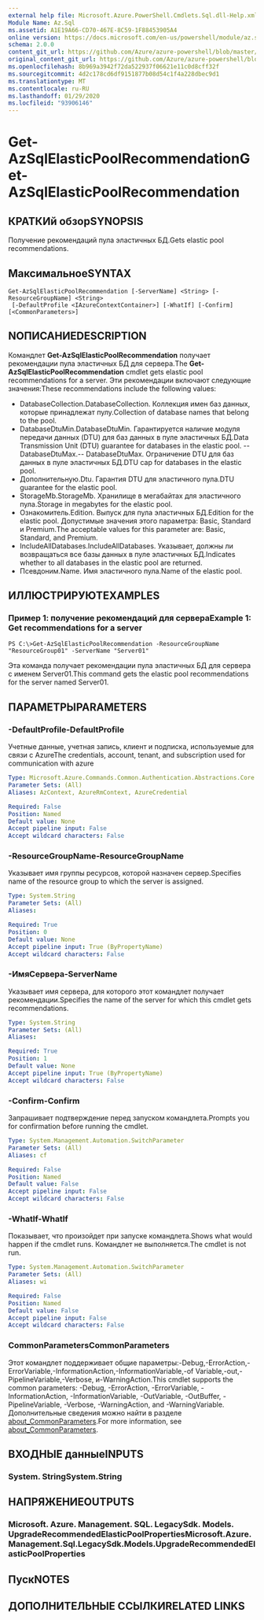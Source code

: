 ```yaml
---
external help file: Microsoft.Azure.PowerShell.Cmdlets.Sql.dll-Help.xml
Module Name: Az.Sql
ms.assetid: A1E19A66-CD70-467E-8C59-1F88453905A4
online version: https://docs.microsoft.com/en-us/powershell/module/az.sql/get-azsqlelasticpoolrecommendation
schema: 2.0.0
content_git_url: https://github.com/Azure/azure-powershell/blob/master/src/Sql/Sql/help/Get-AzSqlElasticPoolRecommendation.md
original_content_git_url: https://github.com/Azure/azure-powershell/blob/master/src/Sql/Sql/help/Get-AzSqlElasticPoolRecommendation.md
ms.openlocfilehash: 8b969a3942f72da522937f06621e11c0d8cff32f
ms.sourcegitcommit: 4d2c178cd6df9151877b08d54c1f4a228dbec9d1
ms.translationtype: MT
ms.contentlocale: ru-RU
ms.lasthandoff: 01/29/2020
ms.locfileid: "93906146"
---
```

# <span data-ttu-id="8e3ac-101">Get-AzSqlElasticPoolRecommendation</span><span class="sxs-lookup"><span data-stu-id="8e3ac-101">Get-AzSqlElasticPoolRecommendation</span></span>

## <span data-ttu-id="8e3ac-102">КРАТКИй обзор</span><span class="sxs-lookup"><span data-stu-id="8e3ac-102">SYNOPSIS</span></span>
<span data-ttu-id="8e3ac-103">Получение рекомендаций пула эластичных БД.</span><span class="sxs-lookup"><span data-stu-id="8e3ac-103">Gets elastic pool recommendations.</span></span>

## <span data-ttu-id="8e3ac-104">Максимальное</span><span class="sxs-lookup"><span data-stu-id="8e3ac-104">SYNTAX</span></span>

```
Get-AzSqlElasticPoolRecommendation [-ServerName] <String> [-ResourceGroupName] <String>
 [-DefaultProfile <IAzureContextContainer>] [-WhatIf] [-Confirm] [<CommonParameters>]
```

## <span data-ttu-id="8e3ac-105">NОПИСАНИЕ</span><span class="sxs-lookup"><span data-stu-id="8e3ac-105">DESCRIPTION</span></span>
<span data-ttu-id="8e3ac-106">Командлет **Get-AzSqlElasticPoolRecommendation** получает рекомендации пула эластичных БД для сервера.</span><span class="sxs-lookup"><span data-stu-id="8e3ac-106">The **Get-AzSqlElasticPoolRecommendation** cmdlet gets elastic pool recommendations for a server.</span></span>
<span data-ttu-id="8e3ac-107">Эти рекомендации включают следующие значения:</span><span class="sxs-lookup"><span data-stu-id="8e3ac-107">These recommendations include the following values:</span></span>
- <span data-ttu-id="8e3ac-108">DatabaseCollection.</span><span class="sxs-lookup"><span data-stu-id="8e3ac-108">DatabaseCollection.</span></span> <span data-ttu-id="8e3ac-109">Коллекция имен баз данных, которые принадлежат пулу.</span><span class="sxs-lookup"><span data-stu-id="8e3ac-109">Collection of database names that belong to the pool.</span></span> 
- <span data-ttu-id="8e3ac-110">DatabaseDtuMin.</span><span class="sxs-lookup"><span data-stu-id="8e3ac-110">DatabaseDtuMin.</span></span> <span data-ttu-id="8e3ac-111">Гарантируется наличие модуля передачи данных (DTU) для баз данных в пуле эластичных БД.</span><span class="sxs-lookup"><span data-stu-id="8e3ac-111">Data Transmission Unit (DTU) guarantee for databases in the elastic pool.</span></span> 
 <span data-ttu-id="8e3ac-112">-- DatabaseDtuMax.</span><span class="sxs-lookup"><span data-stu-id="8e3ac-112">-- DatabaseDtuMax.</span></span> <span data-ttu-id="8e3ac-113">Ограничение DTU для баз данных в пуле эластичных БД.</span><span class="sxs-lookup"><span data-stu-id="8e3ac-113">DTU cap for databases in the elastic pool.</span></span> 
- <span data-ttu-id="8e3ac-114">Дополнительную.</span><span class="sxs-lookup"><span data-stu-id="8e3ac-114">Dtu.</span></span> <span data-ttu-id="8e3ac-115">Гарантия DTU для эластичного пула.</span><span class="sxs-lookup"><span data-stu-id="8e3ac-115">DTU guarantee for the elastic pool.</span></span> 
- <span data-ttu-id="8e3ac-116">StorageMb.</span><span class="sxs-lookup"><span data-stu-id="8e3ac-116">StorageMb.</span></span> <span data-ttu-id="8e3ac-117">Хранилище в мегабайтах для эластичного пула.</span><span class="sxs-lookup"><span data-stu-id="8e3ac-117">Storage in megabytes for the elastic pool.</span></span> 
- <span data-ttu-id="8e3ac-118">Ознакомитель.</span><span class="sxs-lookup"><span data-stu-id="8e3ac-118">Edition.</span></span> <span data-ttu-id="8e3ac-119">Выпуск для пула эластичных БД.</span><span class="sxs-lookup"><span data-stu-id="8e3ac-119">Edition for the elastic pool.</span></span> <span data-ttu-id="8e3ac-120">Допустимые значения этого параметра: Basic, Standard и Premium.</span><span class="sxs-lookup"><span data-stu-id="8e3ac-120">The acceptable values for this parameter are: Basic, Standard, and Premium.</span></span> 
- <span data-ttu-id="8e3ac-121">IncludeAllDatabases.</span><span class="sxs-lookup"><span data-stu-id="8e3ac-121">IncludeAllDatabases.</span></span> <span data-ttu-id="8e3ac-122">Указывает, должны ли возвращаться все базы данных в пуле эластичных БД.</span><span class="sxs-lookup"><span data-stu-id="8e3ac-122">Indicates whether to all databases in the elastic pool are returned.</span></span> 
- <span data-ttu-id="8e3ac-123">Псевдоним.</span><span class="sxs-lookup"><span data-stu-id="8e3ac-123">Name.</span></span> <span data-ttu-id="8e3ac-124">Имя эластичного пула.</span><span class="sxs-lookup"><span data-stu-id="8e3ac-124">Name of the elastic pool.</span></span>

## <span data-ttu-id="8e3ac-125">ИЛЛЮСТРИРУЮТ</span><span class="sxs-lookup"><span data-stu-id="8e3ac-125">EXAMPLES</span></span>

### <span data-ttu-id="8e3ac-126">Пример 1: получение рекомендаций для сервера</span><span class="sxs-lookup"><span data-stu-id="8e3ac-126">Example 1: Get recommendations for a server</span></span>
```
PS C:\>Get-AzSqlElasticPoolRecommendation -ResourceGroupName "ResourceGroup01" -ServerName "Server01"
```

<span data-ttu-id="8e3ac-127">Эта команда получает рекомендации пула эластичных БД для сервера с именем Server01.</span><span class="sxs-lookup"><span data-stu-id="8e3ac-127">This command gets the elastic pool recommendations for the server named Server01.</span></span>

## <span data-ttu-id="8e3ac-128">ПАРАМЕТРЫ</span><span class="sxs-lookup"><span data-stu-id="8e3ac-128">PARAMETERS</span></span>

### <span data-ttu-id="8e3ac-129">-DefaultProfile</span><span class="sxs-lookup"><span data-stu-id="8e3ac-129">-DefaultProfile</span></span>
<span data-ttu-id="8e3ac-130">Учетные данные, учетная запись, клиент и подписка, используемые для связи с Azure</span><span class="sxs-lookup"><span data-stu-id="8e3ac-130">The credentials, account, tenant, and subscription used for communication with azure</span></span>

```yaml
Type: Microsoft.Azure.Commands.Common.Authentication.Abstractions.Core.IAzureContextContainer
Parameter Sets: (All)
Aliases: AzContext, AzureRmContext, AzureCredential

Required: False
Position: Named
Default value: None
Accept pipeline input: False
Accept wildcard characters: False
```

### <span data-ttu-id="8e3ac-131">-ResourceGroupName</span><span class="sxs-lookup"><span data-stu-id="8e3ac-131">-ResourceGroupName</span></span>
<span data-ttu-id="8e3ac-132">Указывает имя группы ресурсов, которой назначен сервер.</span><span class="sxs-lookup"><span data-stu-id="8e3ac-132">Specifies name of the resource group to which the server is assigned.</span></span>

```yaml
Type: System.String
Parameter Sets: (All)
Aliases:

Required: True
Position: 0
Default value: None
Accept pipeline input: True (ByPropertyName)
Accept wildcard characters: False
```

### <span data-ttu-id="8e3ac-133">-ИмяСервера</span><span class="sxs-lookup"><span data-stu-id="8e3ac-133">-ServerName</span></span>
<span data-ttu-id="8e3ac-134">Указывает имя сервера, для которого этот командлет получает рекомендации.</span><span class="sxs-lookup"><span data-stu-id="8e3ac-134">Specifies the name of the server for which this cmdlet gets recommendations.</span></span>

```yaml
Type: System.String
Parameter Sets: (All)
Aliases:

Required: True
Position: 1
Default value: None
Accept pipeline input: True (ByPropertyName)
Accept wildcard characters: False
```

### <span data-ttu-id="8e3ac-135">-Confirm</span><span class="sxs-lookup"><span data-stu-id="8e3ac-135">-Confirm</span></span>
<span data-ttu-id="8e3ac-136">Запрашивает подтверждение перед запуском командлета.</span><span class="sxs-lookup"><span data-stu-id="8e3ac-136">Prompts you for confirmation before running the cmdlet.</span></span>

```yaml
Type: System.Management.Automation.SwitchParameter
Parameter Sets: (All)
Aliases: cf

Required: False
Position: Named
Default value: False
Accept pipeline input: False
Accept wildcard characters: False
```

### <span data-ttu-id="8e3ac-137">-WhatIf</span><span class="sxs-lookup"><span data-stu-id="8e3ac-137">-WhatIf</span></span>
<span data-ttu-id="8e3ac-138">Показывает, что произойдет при запуске командлета.</span><span class="sxs-lookup"><span data-stu-id="8e3ac-138">Shows what would happen if the cmdlet runs.</span></span>
<span data-ttu-id="8e3ac-139">Командлет не выполняется.</span><span class="sxs-lookup"><span data-stu-id="8e3ac-139">The cmdlet is not run.</span></span>

```yaml
Type: System.Management.Automation.SwitchParameter
Parameter Sets: (All)
Aliases: wi

Required: False
Position: Named
Default value: False
Accept pipeline input: False
Accept wildcard characters: False
```

### <span data-ttu-id="8e3ac-140">CommonParameters</span><span class="sxs-lookup"><span data-stu-id="8e3ac-140">CommonParameters</span></span>
<span data-ttu-id="8e3ac-141">Этот командлет поддерживает общие параметры:-Debug,-ErrorAction,-ErrorVariable,-InformationAction,-InformationVariable,-of Variable,-out,-PipelineVariable,-Verbose, и-WarningAction.</span><span class="sxs-lookup"><span data-stu-id="8e3ac-141">This cmdlet supports the common parameters: -Debug, -ErrorAction, -ErrorVariable, -InformationAction, -InformationVariable, -OutVariable, -OutBuffer, -PipelineVariable, -Verbose, -WarningAction, and -WarningVariable.</span></span> <span data-ttu-id="8e3ac-142">Дополнительные сведения можно найти в разделе [about_CommonParameters](https://go.microsoft.com/fwlink/?LinkID=113216).</span><span class="sxs-lookup"><span data-stu-id="8e3ac-142">For more information, see [about_CommonParameters](https://go.microsoft.com/fwlink/?LinkID=113216).</span></span>

## <span data-ttu-id="8e3ac-143">ВХОДНЫЕ данные</span><span class="sxs-lookup"><span data-stu-id="8e3ac-143">INPUTS</span></span>

### <span data-ttu-id="8e3ac-144">System. String</span><span class="sxs-lookup"><span data-stu-id="8e3ac-144">System.String</span></span>

## <span data-ttu-id="8e3ac-145">НАПРЯЖЕНИЕ</span><span class="sxs-lookup"><span data-stu-id="8e3ac-145">OUTPUTS</span></span>

### <span data-ttu-id="8e3ac-146">Microsoft. Azure. Management. SQL. LegacySdk. Models. UpgradeRecommendedElasticPoolProperties</span><span class="sxs-lookup"><span data-stu-id="8e3ac-146">Microsoft.Azure.Management.Sql.LegacySdk.Models.UpgradeRecommendedElasticPoolProperties</span></span>

## <span data-ttu-id="8e3ac-147">Пуск</span><span class="sxs-lookup"><span data-stu-id="8e3ac-147">NOTES</span></span>

## <span data-ttu-id="8e3ac-148">ДОПОЛНИТЕЛЬНЫЕ ССЫЛКИ</span><span class="sxs-lookup"><span data-stu-id="8e3ac-148">RELATED LINKS</span></span>
